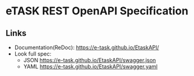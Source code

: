 # eTASK REST OpenAPI Specification

## Links

- Documentation(ReDoc): https://e-task.github.io/EtaskAPI/
- Look full spec:
    + JSON https://e-task.github.io/EtaskAPI/swagger.json
    + YAML https://e-task.github.io/EtaskAPI/swagger.yaml
